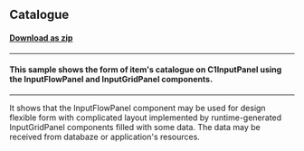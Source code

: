 ## Catalogue
#### [Download as zip](https://grapecity.github.io/DownGit/#/home?url=https://github.com/GrapeCity/ComponentOne-WinForms-Samples/tree/master/NetFramework\InputPanel\CS\DataBindingFlowPanelСatalogue)
____
#### This sample shows the form of item's catalogue on C1InputPanel using the InputFlowPanel and InputGridPanel components.
____
It shows that the InputFlowPanel component may be used for design flexible form with complicated layout implemented by runtime-generated InputGridPanel components filled with some data. The data may be received from databaze or application's resources.